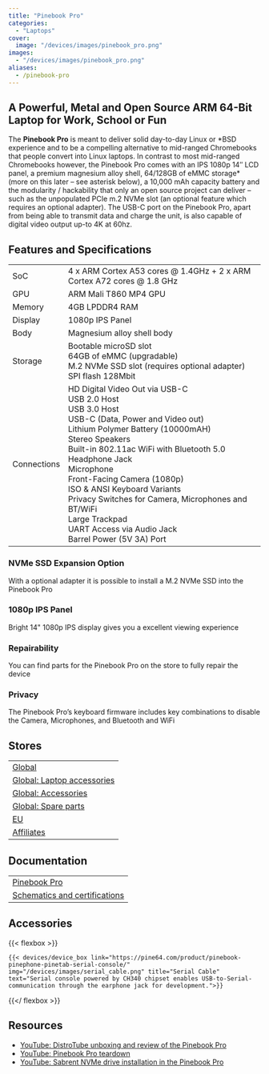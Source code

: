 ```yaml
---
title: "Pinebook Pro"
categories: 
  - "Laptops"
cover: 
  image: "/devices/images/pinebook_pro.png"
images:
  - "/devices/images/pinebook_pro.png"
aliases:
  - /pinebook-pro
---
```


## A Powerful, Metal and Open Source ARM 64-Bit Laptop for Work, School or Fun

The **Pinebook Pro** is meant to deliver solid day-to-day Linux or \*BSD experience and to be a compelling alternative to mid-ranged Chromebooks that people convert into Linux laptops. In contrast to most mid-ranged Chromebooks however, the Pinebook Pro comes with an IPS 1080p 14″ LCD panel, a premium magnesium alloy shell, 64/128GB of eMMC storage* (more on this later – see asterisk below), a 10,000 mAh capacity battery and the modularity / hackability that only an open source project can deliver – such as the unpopulated PCIe m.2 NVMe slot (an optional feature which requires an optional adapter). The USB-C port on the Pinebook Pro, apart from being able to transmit data and charge the unit, is also capable of digital video output up-to 4K at 60hz.

## Features and Specifications

|     |     |
| --- | --- |
| SoC | 4 x ARM Cortex A53 cores @ 1.4GHz  +  2 x ARM Cortex A72 cores @ 1.8 GHz  |
| GPU | ARM Mali T860 MP4 GPU |
| Memory | 4GB LPDDR4 RAM |
| Display | 1080p IPS Panel |
| Body | Magnesium alloy shell body |
| Storage | Bootable microSD slot <br> 64GB of eMMC (upgradable) <br> M.2 NVMe SSD slot (requires optional adapter) <br> SPI flash 128Mbit |
| Connections | HD Digital Video Out via USB-C <br> USB 2.0 Host <br> USB 3.0 Host <br> USB-C (Data, Power and Video out) <br> Lithium Polymer Battery (10000mAH) <br> Stereo Speakers <br> Built-in 802.11ac WiFi with Bluetooth 5.0 <br> Headphone Jack <br> Microphone <br> Front-Facing Camera (1080p) <br> ISO & ANSI Keyboard Variants <br> Privacy Switches for Camera, Microphones and BT/WiFi <br> Large Trackpad <br> UART Access via Audio Jack <br> Barrel Power (5V 3A) Port |

### NVMe SSD Expansion Option
With a optional adapter it is possible to install a M.2 NVMe SSD into the Pinebook Pro

### 1080p IPS Panel
Bright 14" 1080p IPS display gives you a excellent viewing experience

### Repairability
You can find parts for the Pinebook Pro on the store to fully repair the device

### Privacy
The Pinebook Pro’s keyboard firmware includes key combinations to disable the Camera, Microphones, and Bluetooth and WiFi

## Stores

|     |
| --- |
| [Global](https://pine64.com/product-category/pinebook-pro/) |
| [Global: Laptop accessories](https://pine64.com/product-category/laptop-accessories/) |
| [Global: Accessories](https://pine64.com/product-category/pinebook-pro-accessories/) |
| [Global: Spare parts](https://pine64.com/product-category/pinebook-pro-spare-parts/) |
| [EU](https://pine64eu.com/product-category/devices/laptops/) |
| [Affiliates](/affiliates/) |

## Documentation

|     |
| --- |
| [Pinebook Pro](/documentation/Pinebook_Pro/) |
| [Schematics and certifications](/documentation/Pinebook_Pro/Further_information/Schematics_and_certifications/) |

## Accessories
{{< flexbox >}}

    {{< devices/device_box link="https://pine64.com/product/pinebook-pinephone-pinetab-serial-console/" img="/devices/images/serial_cable.png" title="Serial Cable" text="Serial console powered by CH340 chipset enables USB-to-Serial-communication through the earphone jack for development.">}}

{{</ flexbox >}}

## Resources

* [YouTube: DistroTube unboxing and review of the Pinebook Pro](https://www.youtube.com/watch?v=l6dGeRUt4dg)
* [YouTube: Pinebook Pro teardown](https://www.youtube.com/watch?v=omhmO6a8NJ0)
* [YouTube: Sabrent NVMe drive installation in the Pinebook Pro](https://www.youtube.com/watch?v=cJJBJ4XqpOI)
